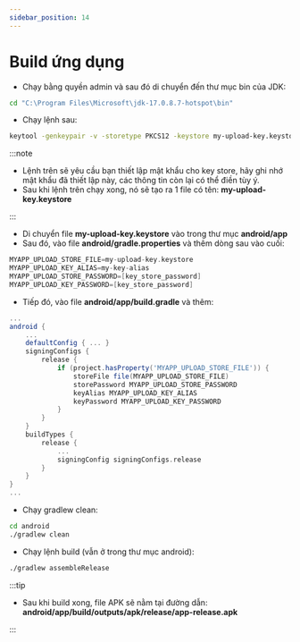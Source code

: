 ```yaml
---
sidebar_position: 14
---
```


# Build ứng dụng

- Chạy bằng quyền admin và sau đó di chuyển đến thư mục bin của JDK:

```bash
cd "C:\Program Files\Microsoft\jdk-17.0.8.7-hotspot\bin"
```

- Chạy lệnh sau:

```bash
keytool -genkeypair -v -storetype PKCS12 -keystore my-upload-key.keystore -alias my-key-alias -keyalg RSA -keysize 2048 -validity 10000
```

:::note

- Lệnh trên sẽ yêu cầu bạn thiết lập mật khẩu cho key store, hãy ghi nhớ mật khẩu đã thiết lập này, các thông tin còn lại có thể điền tùy ý.
- Sau khi lệnh trên chạy xong, nó sẽ tạo ra 1 file có tên: **my-upload-key.keystore**

:::

- Di chuyển file **my-upload-key.keystore** vào trong thư mục **android/app**
- Sau đó, vào file **android/gradle.properties** và thêm dòng sau vào cuối:

```gradle
MYAPP_UPLOAD_STORE_FILE=my-upload-key.keystore
MYAPP_UPLOAD_KEY_ALIAS=my-key-alias
MYAPP_UPLOAD_STORE_PASSWORD=[key_store_password]
MYAPP_UPLOAD_KEY_PASSWORD=[key_store_password]
```

- Tiếp đó, vào file **android/app/build.gradle** và thêm:

```gradle
...
android {
    ...
    defaultConfig { ... }
    signingConfigs {
        release {
            if (project.hasProperty('MYAPP_UPLOAD_STORE_FILE')) {
                storeFile file(MYAPP_UPLOAD_STORE_FILE)
                storePassword MYAPP_UPLOAD_STORE_PASSWORD
                keyAlias MYAPP_UPLOAD_KEY_ALIAS
                keyPassword MYAPP_UPLOAD_KEY_PASSWORD
            }
        }
    }
    buildTypes {
        release {
            ...
            signingConfig signingConfigs.release
        }
    }
}
...
```

- Chạy gradlew clean:

```bash
cd android
./gradlew clean
```

- Chạy lệnh build (vẫn ở trong thư mục android):

```bash
./gradlew assembleRelease
```

:::tip

- Sau khi build xong, file APK sẽ nằm tại đường dẫn: **android/app/build/outputs/apk/release/app-release.apk**

:::
